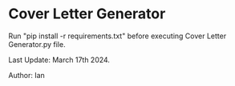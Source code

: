 # Cover Letter Generator

Run "pip install -r requirements.txt" before executing Cover Letter Generator.py file.

Last Update: March 17th 2024.

Author: Ian
